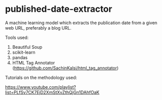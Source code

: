 # published-date-extractor

A machine learning model which extracts the publication date from a given web URL, preferably a blog URL.

Tools used:
1. Beautiful Soup
2. scikit-learn
3. pandas
4. HTML Tag Annotator (https://github.com/SachinKalsi/html_tag_annotator)

Tutorials on the methodology used:

https://www.youtube.com/playlist?list=PLfSv7CK7EjD2XmStXvZthQjGn1DAhfOaK

